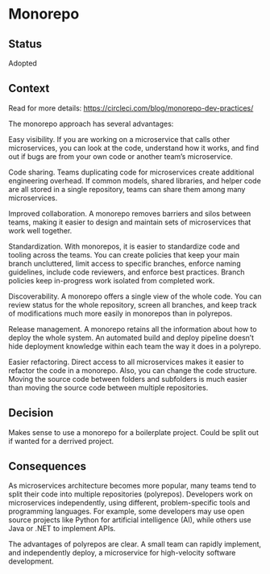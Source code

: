 # Monorepo

## Status

Adopted

## Context

Read for more details: https://circleci.com/blog/monorepo-dev-practices/

The monorepo approach has several advantages:

Easy visibility. If you are working on a microservice that calls other microservices, you can look at the code, understand how it works, and find out if bugs are from your own code or another team’s microservice.

Code sharing. Teams duplicating code for microservices create additional engineering overhead. If common models, shared libraries, and helper code are all stored in a single repository, teams can share them among many microservices.

Improved collaboration. A monorepo removes barriers and silos between teams, making it easier to design and maintain sets of microservices that work well together.

Standardization. With monorepos, it is easier to standardize code and tooling across the teams. You can create policies that keep your main branch uncluttered, limit access to specific branches, enforce naming guidelines, include code reviewers, and enforce best practices. Branch policies keep in-progress work isolated from completed work.

Discoverability. A monorepo offers a single view of the whole code. You can review status for the whole repository, screen all branches, and keep track of modifications much more easily in monorepos than in polyrepos.

Release management. A monorepo retains all the information about how to deploy the whole system. An automated build and deploy pipeline doesn’t hide deployment knowledge within each team the way it does in a polyrepo.

Easier refactoring. Direct access to all microservices makes it easier to refactor the code in a monorepo. Also, you can change the code structure. Moving the source code between folders and subfolders is much easier than moving the source code between multiple repositories.

## Decision

Makes sense to use a monorepo for a boilerplate project. Could be split out if wanted for a derrived project.

## Consequences

As microservices architecture becomes more popular, many teams tend to split their code into multiple repositories (polyrepos). Developers work on microservices independently, using different, problem-specific tools and programming languages. For example, some developers may use open source projects like Python for artificial intelligence (AI), while others use Java or .NET to implement APIs.

The advantages of polyrepos are clear. A small team can rapidly implement, and independently deploy, a microservice for high-velocity software development.
